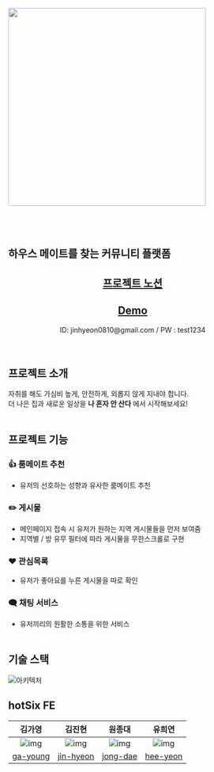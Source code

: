 <img src="https://github.com/IAmNotAlone-Hot6ix/hotSix_FE/assets/121710757/f67b9990-ec71-4c39-9b6e-915fbb5ec715" width="400" />  <br/><br/><br/><br/>
## 하우스 메이트를 찾는 커뮤니티 플랫폼
 <div align="center"><h2><a href="https://www.notion.so/f4694b3385254cd398300ccab5aa72ea">프로젝트 노션</a></h2></div>
<div align="center"><h2><a href="https://team-project-zerobase.vercel.app/">Demo</a></h2> <span>ID: jinhyeon0810@gmail.com / PW : test1234</span></div>
<br/><br/>

## 프로젝트 소개
자취를 해도 가심비 높게, 안전하게, 외롭지 않게 지내야 합니다.
<br/>
더 나은 집과 새로운 일상을 **나 혼자 안 산다** 에서 시작해보세요!
<br/><br/>
## 프로젝트 기능
### 👍 룸메이트 추천
- 유저의 선호하는 성향과 유사한 룸메이트 추천
 
### ✏️ 게시물
- 메인페이지 접속 시 유저가 원하는 지역 게시물들을 먼저 보여줌
- 지역별 / 방 유무 필터에 따라 게시물을 무한스크롤로 구현

### ❤️ 관심목록
- 유저가 좋아요를 누른 게시물을 따로 확인

### 🗨 채팅 서비스
- 유저끼리의 원활한 소통을 위한 서비스
<br/><br/>
## 기술 스택
![아키텍처](https://github.com/IAmNotAlone-Hot6ix/hotSix_FE/assets/121710757/7a967b12-ee5d-405b-a920-2d744ce17253)
<br/>
## hotSix FE

| 김가영 | 김진현 | 원종대 | 유희연 |
|:--------:|:--------:|:--------:|:--------:|
| ![img](https://github.com/IAmNotAlone-Hot6ix/hotSix_FE/assets/122119098/48e5e7ba-febf-43ab-b067-1242af3c0e4c) | ![img](https://github.com/IAmNotAlone-Hot6ix/hotSix_FE/assets/122119098/3a5949ef-e94f-4a57-821c-875f732d67ab) | ![img](https://github.com/IAmNotAlone-Hot6ix/hotSix_FE/assets/122119098/5a7a570d-1106-40a8-b9a3-14bea76443ad) | ![img](https://github.com/IAmNotAlone-Hot6ix/hotSix_FE/assets/122119098/d3a05bea-7753-488f-bb51-c34bc0e9e8f2)     |
| [ga-young](https://github.com/GayoungKim12) | [jin-hyeon](https://github.com/jinhyeon0810) | [jong-dae](https://github.com/blkaka66) | [hee-yeon](https://github.com/sow124) |


